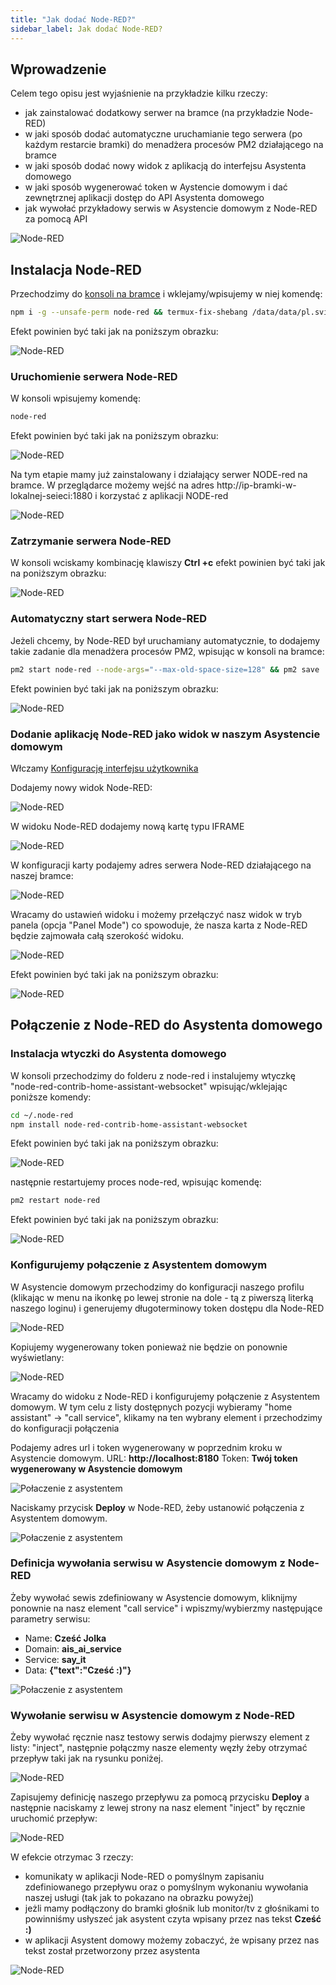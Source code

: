 ```yaml
---
title: "Jak dodać Node-RED?"
sidebar_label: Jak dodać Node-RED?
---
```


## Wprowadzenie

Celem tego opisu jest wyjaśnienie na przykładzie kilku rzeczy:

- jak zainstalować dodatkowy serwer na bramce (na przykładzie Node-RED)
- w jaki sposób dodać automatyczne uruchamianie tego serwera (po każdym restarcie bramki) do menadżera procesów PM2 działającego na bramce
- w jaki sposób dodać nowy widok z aplikacją do interfejsu Asystenta domowego
- w jaki sposób wygenerować token w Aystencie domowym i dać zewnętrznej aplikacji dostęp do API Asystenta domowego
- jak wywołać przykładowy serwis w Asystencie domowym z Node-RED za pomocą API

![Node-RED](/img/en/faq/node_red_hey_jolka.png)


## Instalacja Node-RED

Przechodzimy do [konsoli na bramce](/docs/ais_bramka_remote_ssh.html#dostęp-do-konsoli-z-aplikacji) i wklejamy/wpisujemy w niej komendę:

```bash
npm i -g --unsafe-perm node-red && termux-fix-shebang /data/data/pl.sviete.dom/files/usr/bin/node-red
```

Efekt powinien być taki jak na poniższym obrazku:

![Node-RED](/img/en/faq/node_red_install.png)


### Uruchomienie serwera Node-RED

W konsoli wpisujemy komendę:
```bash
node-red
```

Efekt powinien być taki jak na poniższym obrazku:

![Node-RED](/img/en/faq/node_red_start.png)

Na tym etapie mamy już zainstalowany i działający serwer NODE-red na bramce. W przeglądarce możemy wejść na adres http://ip-bramki-w-lokalnej-seieci:1880 i korzystać z aplikacji NODE-red

![Node-RED](/img/en/faq/node_red_in_browser.png)


### Zatrzymanie serwera Node-RED

W konsoli wciskamy kombinację klawiszy **Ctrl +c** efekt powinien być taki jak na poniższym obrazku:


![Node-RED](/img/en/faq/node_red_stop_in_console.png)


### Automatyczny start serwera Node-RED

Jeżeli chcemy, by Node-RED był uruchamiany automatycznie, to dodajemy takie zadanie dla menadżera procesów PM2, wpisując w konsoli na bramce:

```bash
pm2 start node-red --node-args="--max-old-space-size=128" && pm2 save
```
Efekt powinien być taki jak na poniższym obrazku:

![Node-RED](/img/en/faq/node_red_start_from_pm2.png)


### Dodanie aplikację Node-RED jako widok w naszym Asystencie domowym

Włczamy [Konfigurację interfejsu użytkownika](/docs/ais_app_ui_config)

Dodajemy nowy widok Node-RED:

![Node-RED](/img/en/faq/node_red_view.png)

W widoku Node-RED dodajemy nową kartę typu IFRAME

![Node-RED](/img/en/faq/node_red_new_card.png)

W konfiguracji karty podajemy adres serwera Node-RED działającego na naszej bramce:

![Node-RED](/img/en/faq/node_red_new_card_2.png)

Wracamy do ustawień widoku i możemy przełączyć nasz widok w tryb panela (opcja "Panel Mode") co spowoduje, że nasza karta z Node-RED będzie zajmowała całą szerokość widoku.

![Node-RED](/img/en/faq/node_red_view_panel_mode.png)


Efekt powinien być taki jak na poniższym obrazku:

![Node-RED](/img/en/faq/node_red_in_view.png)


## Połączenie z Node-RED do Asystenta domowego

### Instalacja wtyczki do Asystenta domowego

W konsoli przechodzimy do folderu z node-red i instalujemy wtyczkę "node-red-contrib-home-assistant-websocket" wpisując/wklejając poniższe komendy:

```bash
cd ~/.node-red
npm install node-red-contrib-home-assistant-websocket
```

Efekt powinien być taki jak na poniższym obrazku:

![Node-RED](/img/en/faq/node_red_install_plugin_to_hass.png)

następnie restartujemy proces node-red, wpisując komendę:

```bash
pm2 restart node-red
```

Efekt powinien być taki jak na poniższym obrazku:

![Node-RED](/img/en/faq/node_red_reset_from_pm2.png)



### Konfigurujemy połączenie z Asystentem domowym

W Asystencie domowym przechodzimy do konfiguracji naszego profilu (klikając w menu na ikonkę po lewej stronie na dole - tą z piwerszą literką naszego loginu) i generujemy długoterminowy token dostępu dla Node-RED

![Node-RED](/img/en/faq/node_red_long_token.png)

Kopiujemy wygenerowany token ponieważ nie będzie on ponownie wyświetlany:

![Node-RED](/img/en/faq/node_red_long_token_copy.png)

Wracamy do widoku z Node-RED i konfigurujemy połączenie z Asystentem domowym.
W tym celu z listy dostępnych pozycji wybieramy "home assistant" -> "call service", klikamy na ten wybrany element i przechodzimy do konfiguracji połączenia

Podajemy adres url i token wygenerowany w poprzednim kroku w Asystencie domowym.
URL: **http://localhost:8180**
Token: **Twój token wygenerowany w Asystencie domowym**

![Połaczenie z asystentem](/img/en/faq/Node-red-Home-Assistant-connection.png)


Naciskamy przycisk **Deploy** w Node-RED, żeby ustanowić połączenia z Asystentem domowym.

![Połaczenie z asystentem](/img/en/faq/node_red_deploy.png)



### Definicja wywołania serwisu w Asystencie domowym z Node-RED

Żeby wywołać sewis zdefiniowany w Asystencie domowym, kliknijmy ponownie na nasz element "call service" i wpiszmy/wybierzmy następujące parametry serwisu:

- Name: **Cześć Jolka**
- Domain: **ais_ai_service**
- Service: **say_it**
- Data: **{"text":"Cześć :)"}**


![Połaczenie z asystentem](/img/en/faq/node_red_home_assistant_service_definition.png)


### Wywołanie serwisu w Asystencie domowym z Node-RED

Żeby wywołać ręcznie nasz testowy serwis dodajmy pierwszy element z listy: "inject", następnie połączmy nasze elementy węzły żeby otrzymać przepływ taki jak na rysunku poniżej.

![Node-RED](/img/en/faq/node_red_test_call_service.png)

Zapisujemy definicję naszego przepływu za pomocą przycisku **Deploy** a następnie naciskamy z lewej strony na nasz element "inject" by ręcznie uruchomić przepływ:

![Node-RED](/img/en/faq/node_red_call_service.png)

W efekcie otrzymac 3 rzeczy:

- komunikaty w aplikacji Node-RED o pomyślnym zapisaniu zdefiniowanego przepływu oraz o pomyślnym wykonaniu wywołania naszej usługi (tak jak to pokazano na obrazku powyżej)
- jeżli mamy podłączony do bramki głośnik lub monitor/tv z głośnikami to powinniśmy usłyszeć jak asystent czyta wpisany przez nas tekst **Cześć :)**
- w aplikacji Asystent domowy możemy zobaczyć, że wpisany przez nas tekst został przetworzony przez asystenta

![Node-RED](/img/en/faq/node_red_to_ais.png)
